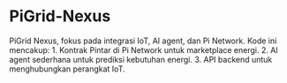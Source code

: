 # PiGrid-Nexus
PiGrid Nexus, fokus pada integrasi IoT, AI agent, dan Pi Network. Kode ini mencakup:  1. Kontrak Pintar di Pi Network untuk marketplace energi.   2. AI agent sederhana untuk prediksi kebutuhan energi.   3. API backend untuk menghubungkan perangkat IoT.
